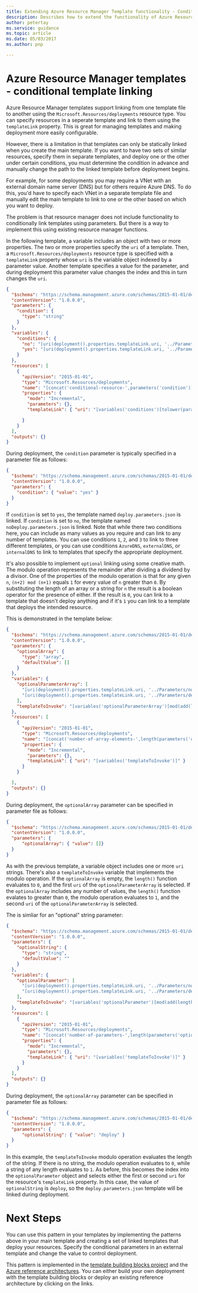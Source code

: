 ```yaml
---
title: Extending Azure Resource Manager Template functionality - Conditional Template Linking
description: Describes how to extend the functionality of Azure Resource Manager templates to implement conditional template linking
author: petertay
ms.service: guidance
ms.topic: article
ms.date: 05/03/2017
ms.author: pnp

---
```

# Azure Resource Manager templates - conditional template linking

Azure Resource Manager templates support linking from one template file to another using the `Microsoft.Resources/deployments` resource type. You can specify resources in a seperate template and link to them using the `templateLink` property. This is great for managing templates and making deployment more easily configurable.

However, there is a limitation in that templates can only be statically linked when you create the main template. If you want to have two sets of similar resources, specify them in separate templates, and deploy one or the other under certain conditions, you must determine the condition in advance and manually change the path to the linked template before deployment begins.

For example, for some deployments you may require a VNet with an external domain name server (DNS) but for others require Azure DNS. To do this, you'd have to specify each VNet in a separate template file and manually edit the main template to link to one or the other based on which you want to deploy.

The problem is that resource manager does not include functionality to conditionally link templates using parameters. But there is a way to implement this using existing resource manager functions.

In the following template, a variable includes an object with two or more properties. The two or more properties specify the `uri` of a template. Then, a `Microsoft.Resources/deployments` resource type is specified with a `templateLink` property whose `uri` is the variable object indexed by a parameter value. Another template specifies a value for the parameter, and during deployment this parameter value changes the index and this in turn changes the `uri`. 

```json
{
  "$schema": "https://schema.management.azure.com/schemas/2015-01-01/deploymentTemplate.json#",
  "contentVersion": "1.0.0.0",
  "parameters": {
    "condition": {
      "type": "string"
    }
  },
  "variables": {
    "conditions": {
      "no": "[uri(deployment().properties.templateLink.uri, '../Parameters/noDeploy.parameters.json')]",
      "yes": "[uri(deployment().properties.templateLink.uri, '../Parameters/deploy.parameters.json')]"
    }
  },
  "resources": [
    {
      "apiVersion": "2015-01-01",
      "type": "Microsoft.Resources/deployments",
      "name": "[concat('conditional-resource-',parameters('condition'))]",
      "properties": {
        "mode": "Incremental",
        "parameters": {},
        "templateLink": { "uri": "[variables('conditions')[tolower(parameters('condition'))]]" }

      }
    }
  ],
  "outputs": {}
}
```

During deployment, the `condition` parameter is typically specified in a parameter file as follows:

```json
{
  "$schema": "https://schema.management.azure.com/schemas/2015-01-01/deploymentParameters.json#",
  "contentVersion": "1.0.0.0",
  "parameters": {
    "condition": { "value": "yes" }
  }
}
```
If `condition` is set to `yes`, the template named `deploy.parameters.json` is linked. If `condition` is set to `no`, the template named `noDeploy.parameters.json` is linked. Note that while there two conditions here, you can include as many values as you require and can link to any number of templates. You can use conditions `1`, `2`, and `3` to link to three different templates, or you can use conditions `AzureDNS`, `externalDNS`, or `internalDNS` to link to templates that specify the appropriate deployment.

It's also possible to implement `optional` linking using some creative math. The modulo operation represents the remainder after dividing a dividend by a divisor. One of the properties of the modulo operation is that for any given `n`, `(n+2) mod (n+1)` equals `1` for every value of `n` greater than `0`. By substituting the length of an array or a string for `n` the result is a boolean operator for the presence of either. If the result is `0`, you can link to a template that doesn't deploy anything and if it's `1` you can link to a template that deploys the intended resource. 

This is demonstrated in the template below:

```json
{
  "$schema": "https://schema.management.azure.com/schemas/2015-01-01/deploymentTemplate.json#",
  "contentVersion": "1.0.0.0",
  "parameters": {
    "optionalArray": {
      "type": "array",
      "defaultValue": []
    }
  },
  "variables": {
    "optionalParameterArray": [
      "[uri(deployment().properties.templateLink.uri, '../Parameters/noDeploy.parameters.json')]",
      "[uri(deployment().properties.templateLink.uri, '../Parameters/deploy.parameters.json')]"
    ],
    "templateToInvoke": "[variables('optionalParameterArray')[mod(add(length(parameters('optionalArray')), 2), add(length(parameters('optionalArray')), 1))]]"
  },
  "resources": [
    {
      "apiVersion": "2015-01-01",
      "type": "Microsoft.Resources/deployments",
      "name": "[concat('number-of-array-elements-',length(parameters('optionalArray')))]",
      "properties": {
        "mode": "Incremental",
        "parameters": {},
        "templateLink": { "uri": "[variables('templateToInvoke')]" }
      }
    }

  ],
  "outputs": {}
}
```

During deployment, the `optionalArray` parameter can be specified in parameter file as follows:

```json
{
  "$schema": "https://schema.management.azure.com/schemas/2015-01-01/deploymentParameters.json#",
  "contentVersion": "1.0.0.0",
  "parameters": {
      "optionalArray": { "value": []}
  }
}
```

As with the previous template, a variable object includes one or more `uri` strings. There's also a `templateToInvoke` variable that implements the modulo operation. If the `optionalArray` is empty, the `length()` function evaluates to `0`, and the first `uri` of the `optionalParameterArray` is selected. If the `optionalArray` includes any number of values, the `length()` function evalates to greater than `0`, the modulo operation evaluates to `1`, and the second `uri` of the `optionalParameterArray` is selected. 

The is simliar for an "optional" string parameter:

```json
{
  "$schema": "https://schema.management.azure.com/schemas/2015-01-01/deploymentTemplate.json#",
  "contentVersion": "1.0.0.0",
  "parameters": {
    "optionalString": {
      "type": "string",
      "defaultValue": ""
    }
  },
  "variables": {
    "optionalParameter": [
      "[uri(deployment().properties.templateLink.uri, '../Parameters/noDeploy.parameters.json')]",
      "[uri(deployment().properties.templateLink.uri, '../Parameters/deploy.parameters.json')]"
    ],
    "templateToInvoke": "[variables('optionalParameter')[mod(add(length(parameters('optionalString')), 2), add(length(parameters('optionalString')), 1))]]"
  },
  "resources": [
    {
      "apiVersion": "2015-01-01",
      "type": "Microsoft.Resources/deployments",
      "name": "[concat('number-of-parameters-',length(parameters('optionalString')))]",
      "properties": {
        "mode": "Incremental",
        "parameters": {},
        "templateLink": { "uri": "[variables('templateToInvoke')]" }
      }
    }
  ],
  "outputs": {}
}
```

During deployment, the `optionalArray` parameter can be specified in parameter file as follows:

```json
{
  "$schema": "https://schema.management.azure.com/schemas/2015-01-01/deploymentParameters.json#",
  "contentVersion": "1.0.0.0",
  "parameters": {
      "optionalString": { "value": "deploy" }
  }
}
```

In this example, the `templateToInvoke` modulo operation evaluates the length of the string. If there is no string, the modulo operation evaluates to `0`, while a string of any length evaluates to `1`. As before, this becomes the index into the `optionalParameter` object and selects either the first or second `uri` for the resource's `templateLink` property. In this case, the value of `optionalString` is `deploy`, so the `deploy.parameters.json` template will be linked during deployment.

# Next Steps

You can use this pattern in your templates by implementing the patterns above in your main template and creating a set of linked templates that deploy your resources. Specify the conditional parameters in an external template and change the value to control deployment.

This pattern is implemented in the [template building blocks project](https://github.com/mspnp/template-building-blocks) and the [Azure reference architectures](https://docs.microsoft.com/azure/architecture/reference-architectures/). You can either build your own deployment with the template building blocks or deploy an existing reference architecture by clicking on the links.